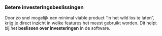 ### Betere investeringsbeslissingen

Door zo snel mogelijk een minimal viable product “in het wild los te laten”, krijg je direct inzicht in welke features het meest gebruikt worden. Dit helpt bij het **beslissen over investeringen** in de software.
